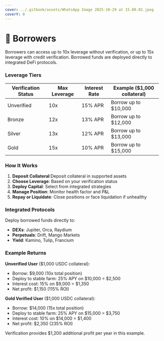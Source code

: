 ```yaml
---
cover: ../.gitbook/assets/WhatsApp Image 2025-10-29 at 15.00.02.jpeg
coverY: 0
---
```


# 💸 Borrowers

Borrowers can access up to 10x leverage without verification, or up to 15x leverage with credit verification. Borrowed funds are deployed directly to integrated DeFi protocols.

### Leverage Tiers

| Verification Status | Max Leverage | Interest Rate | Example ($1,000 collateral) |
| ------------------- | ------------ | ------------- | --------------------------- |
| Unverified          | 10x          | 15% APR       | Borrow up to $10,000        |
| Bronze              | 12x          | 13% APR       | Borrow up to $12,000        |
| Silver              | 13x          | 12% APR       | Borrow up to $13,000        |
| Gold                | 15x          | 10% APR       | Borrow up to $15,000        |

### How It Works

1. **Deposit Collateral**:Deposit collateral in supported assets
2. **Choose Leverage**: Based on your verification status
3. **Deploy Capital**: Select from integrated strategies
4. **Manage Position**: Monitor health factor and P\&L
5. **Repay or Liquidate**: Close positions or face liquidation if unhealthy

### Integrated Protocols

Deploy borrowed funds directly to:

* **DEXs**: Jupiter, Orca, Raydium
* **Perpetuals**: Drift, Mango Markets
* **Yield**: Kamino, Tulip, Francium

### Example Returns

**Unverified User** ($1,000 USDC collateral):

* Borrow: $9,000 (10x total position)
* Deploy to stable farm: 25% APY on $10,000 = $2,500
* Interest cost: 15% on $9,000 = $1,350
* Net profit: $1,150 (115% ROI)

**Gold Verified User** ($1,000 USDC collateral):

* Borrow: $14,000 (15x total position)
* Deploy to stable farm: 25% APY on $15,000 = $3,750
* Interest cost: 10% on $14,000 = $1,400
* Net profit: $2,350 (235% ROI)

Verification provides $1,200 additional profit per year in this example.
